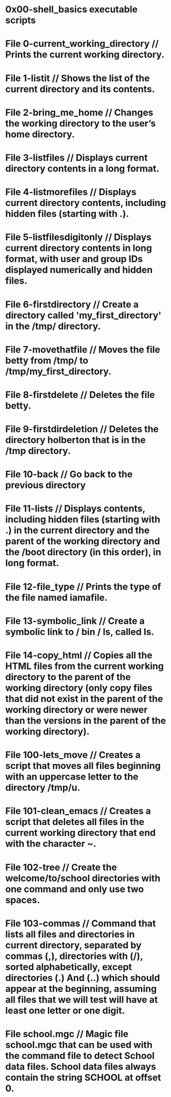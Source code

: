 # 0x00-shell_basics executable scripts

# File 0-current_working_directory // Prints the current working directory.

# File 1-listit // Shows the list of the current directory and its contents.

# File 2-bring_me_home // Changes the working directory to the user’s home directory.

# File 3-listfiles // Displays current directory contents in a long format.

# File 4-listmorefiles // Displays current directory contents, including hidden files (starting with .).

# File 5-listfilesdigitonly // Displays current directory contents in long format, with user and group IDs displayed numerically and hidden files.

# File 6-firstdirectory // Create a directory called 'my_first_directory' in the /tmp/ directory.

# File 7-movethatfile // Moves the file betty from /tmp/ to /tmp/my_first_directory.

# File 8-firstdelete // Deletes the file betty.

# File 9-firstdirdeletion // Deletes the directory holberton that is in the /tmp directory.

# File 10-back // Go back to the previous directory

# File 11-lists // Displays contents, including hidden files (starting with .) in the current directory and the parent of the working directory and the /boot directory (in this order), in long format.

# File 12-file_type // Prints the type of the file named iamafile.

# File 13-symbolic_link // Create a symbolic link to / bin / ls, called __ls__.

# File 14-copy_html // Copies all the HTML files from the current working directory to the parent of the working directory (only copy files that did not exist in the parent of the working directory or were newer than the versions in the parent of the working directory).

# File 100-lets_move // Creates a script that moves all files beginning with an uppercase letter to the directory /tmp/u.

# File 101-clean_emacs // Creates a script that deletes all files in the current working directory that end with the character ~.

# File 102-tree // Create the welcome/to/school directories with one command and only use two spaces.

# File 103-commas // Command that lists all files and directories in current directory, separated by commas (,), directories with (/), sorted alphabetically, except directories (.) And (..) which should appear at the beginning, assuming all files that we will test will have at least one letter or one digit.

# File school.mgc // Magic file school.mgc that can be used with the command file to detect School data files. School data files always contain the string SCHOOL at offset 0.
